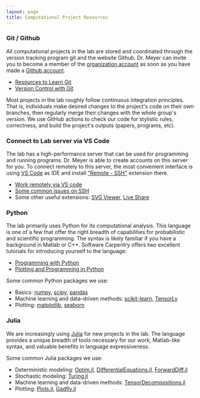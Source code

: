 ```yaml
---
layout: page
title: Computational Project Resources
---
```


### Git / Github

All computational projects in the lab are stored and coordinated through the version tracking program git and the website Github. Dr. Meyer can invite you to become a member of the [organization account](https://github.com/meyer-lab) as soon as you have made a [Github account](https://github.com).

- [Resources to Learn Git](https://try.github.io/)
- [Version Control with Git](https://swcarpentry.github.io/git-novice/) 

Most projects in the lab roughly follow continuous integration principles. That is, individuals make desired changes to the project's code on their own branches, then regularly merge their changes with the whole group's version. We use GitHub actions to check our code for stylistic rules, correctness, and build the project's outputs (papers, programs, etc).

### Connect to Lab server via VS Code

The lab has a high-performance server that can be used for programming and running programs. Dr. Meyer is able to create accounts on this server for you. To connect remotely to this server, the most convenient interface is using [VS Code](https://code.visualstudio.com/) as IDE and install ["Remote - SSH"](https://marketplace.visualstudio.com/items?itemName=ms-vscode-remote.remote-ssh)  extension there. 

- [Work remotely via VS code](https://code.visualstudio.com/docs/remote/ssh) 
- [Some common issues on SSH](https://code.visualstudio.com/docs/remote/troubleshooting)
- Some other useful extensions: [SVG Viewer](https://marketplace.visualstudio.com/items?itemName=cssho.vscode-svgviewer), [Live Share](https://marketplace.visualstudio.com/items?itemName=MS-vsliveshare.vsliveshare)

### Python

The lab primarily uses Python for its computational analysis. This language is one of a few that offer the right breadth of capabilities for probabilistic and scientific programming. The syntax is likely familiar if you have a background in Matlab or C++. Software Carpentry offers two excellent tutorials for introducing yourself to the language:

- [Programming with Python](https://swcarpentry.github.io/python-novice-inflammation/)
- [Plotting and Programming in Python](https://swcarpentry.github.io/python-novice-gapminder/)

Some common Python packages we use:

- Basics: [numpy](https://www.numpy.org), [scipy](https://www.scipy.org), [pandas](https://pandas.pydata.org)
- Machine learning and data-driven methods:  [scikit-learn](https://scikit-learn.org), [TensorLy](https://tensorly.org)
- Plotting: [matplotlib](https://matplotlib.org), [seaborn](https://seaborn.pydata.org)

### Julia

We are increasingly using [Julia](https://docs.julialang.org/en/v1/) for new projects in the lab. The language provides a unique breadth of tools necessary for our work, Matlab-like syntax, and valuable benefits in language expressiveness.

Some common Julia packages we use: 

- Deterministic modeling: [Optim.jl](https://julianlsolvers.github.io/Optim.jl/), [DifferentialEquations.jl](https://docs.juliadiffeq.org/latest/), [ForwardDiff.jl](https://www.juliadiff.org/)
- Stochastic modeling: [Turing.jl](https://turing.ml)
- Machine learning and data-driven methods: [TensorDecompositions.jl](https://github.com/yunjhongwu/TensorDecompositions.jl)
- Plotting: [Plots.jl](https://docs.juliaplots.org/latest/), [Gadfly.jl](https://gadflyjl.org/)